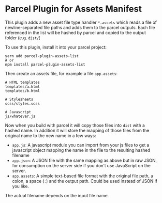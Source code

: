 # Parcel Plugin for Assets Manifest

This plugin adds a new asset file type handler `*.assets` which
reads a file of newline-separated file paths and adds them to the
parcel outputs.  Each file referenced in the list will be hashed
by parcel and copied to the output folder (e.g. `dist/`)

To use this plugin, install it into your parcel project:

    yarn add parcel-plugin-assets-list
    # or
    npm install parcel-plugin-assets-list

Then create an assets file, for example a file `app.assets`:

    # HTML templates
    templates/a.html
    templates/b.html

    # Stylesheets
    scss/styles.scss

    # Javascript
    js/whatever.js

Now when you build with parcel it will copy those files into `dist`
with a hashed name.  In addition it will store the mapping of those
files from the original name to the new name in a few ways:

* `app.js`: A javascript module you can import from your js files to
  get a javascript object mapping the name in the file to the resulting
  hashed filename
* `app.json`: A JSON file with the same mapping as above but in raw JSON,
  for consumption on the server side if you don't use JavaScript on the
  server.
* `app.assets`: A simple text-based file format with the original file
  path, a colon, a space (`:`) and the output path.  Could be used
  instead of JSON if you like.

The actual filename depends on the input file name.

